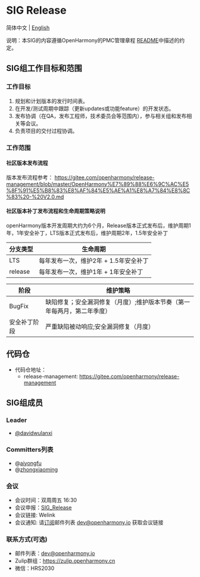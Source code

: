 # SIG Release
简体中文 | [English](./sig_release.md)

说明：本SIG的内容遵循OpenHarmony的PMC管理章程 [README](/zh/pmc.md)中描述的约定。

## SIG组工作目标和范围

### 工作目标
1. 规划和计划版本的发行时间表。
2. 在开发/测试周期中跟踪（更新updates或功能feature）的开发状态。
3. 发布协调（在QA，发布工程师，技术委员会等范围内），参与相关组和发布相关等会议。
4. 负责项目的交付过程协调。 

### 工作范围
#### 社区版本发布流程
版本发布流程参考：
https://gitee.com/openharmony/release-management/blob/master/OpenHarmony%E7%89%88%E6%9C%AC%E5%8F%91%E5%B8%83%E8%AF%84%E5%AE%A1%E8%A7%84%E8%8C%83%20-%20V2.0.md

####  社区版本补丁发布流程和生命周期策略说明
 openHarmony版本开发周期大约为6个月，Release版本正式发布后，维护周期1年，1年安全补丁，LTS版本正式发布后，维护周期2年，1.5年安全补丁

| **分支类型** | **生命周期**          |
| ------------ | --------------------- | 
| LTS          | 每年发布一次，维护2年 + 1.5年安全补丁 | 
| release      | 每年发布一次，维护1年 + 1年安全补丁   | 

| **阶段** | **维护策略**          |
| ------------ | --------------------- | 
| BugFix          | 缺陷修复；安全漏洞修复（月度）;维护版本节奏（第一年每两月，第二年季度） | 
| 安全补丁阶段      | 严重缺陷被动响应;安全漏洞修复（月度）   | 

  


## 代码仓
- 代码仓地址：
  - release-management:  https://gitee.com/openharmony/release-management

## SIG组成员

### Leader
- [@davidwulanxi](https://gitee.com/davidwulanxi)

### Committers列表
- @[aiyongfu](https://gitee.com/aiyongfu)
- @[zhongxiaoming](https://gitee.com/shermanzhong)

### 会议
 - 会议时间：双周周五 16:30
 - 会议申报：[SIG_Release](https://shimo.im/sheets/KH3tTqXqctGWg3Vj/MODOC)
 - 会议链接: Welink
 - 会议通知: 请[订阅](https://lists.openatom.io/postorius/lists/dev.openharmony.io)邮件列表 dev@openharmony.io 获取会议链接


### 联系方式(可选)

- 邮件列表：dev@openharmony.io
- Zulip群组：https://zulip.openharmony.cn
- 微信：HRS2030
